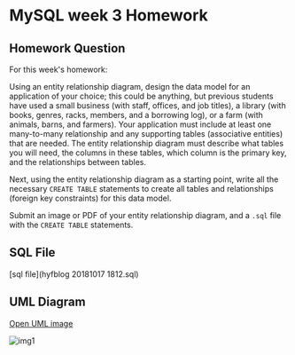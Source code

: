 # MySQL week 3 Homework

## Homework Question

For this week's homework:

Using an entity relationship diagram, design the data model for an application of your choice; this could be anything, but previous students have used a small business (with staff, offices, and job titles), a library (with books, genres, racks, members, and a borrowing log), or a farm (with animals, barns, and farmers). Your application must include at least one many-to-many relationship and any supporting tables (associative entities) that are needed. The entity relationship diagram must describe what tables you will need, the columns in these tables, which column is the primary key, and the relationships between tables.

Next, using the entity relationship diagram as a starting point, write all the necessary `CREATE TABLE` statements to create all tables and relationships (foreign key constraints) for this data model.

Submit an image or PDF of your entity relationship diagram, and a `.sql` file with the `CREATE TABLE` statements.

## SQL File

[sql file](hyfblog 20181017 1812.sql)

## UML Diagram

[Open UML image <full size>](UML.png)

![img1](https://zuhairtaha.github.io/tasks-mysql-nodejs-app/MySQL_3_Homework/UML.png)
